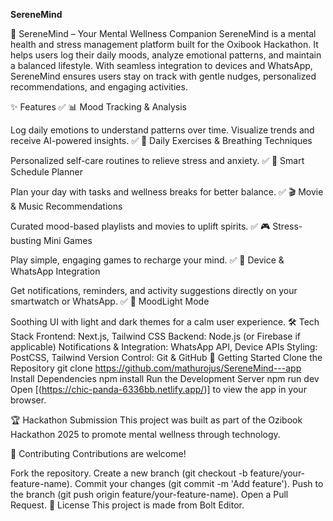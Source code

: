 **SereneMind**


🌿 SereneMind – Your Mental Wellness Companion
SereneMind is a mental health and stress management platform built for the Oxibook Hackathon. It helps users log their daily moods, analyze emotional patterns, and maintain a balanced lifestyle. With seamless integration to devices and WhatsApp, SereneMind ensures users stay on track with gentle nudges, personalized recommendations, and engaging activities.

✨ Features
✅ 📊 Mood Tracking & Analysis

Log daily emotions to understand patterns over time.
Visualize trends and receive AI-powered insights.
✅ 🧘 Daily Exercises & Breathing Techniques

Personalized self-care routines to relieve stress and anxiety.
✅ 📅 Smart Schedule Planner

Plan your day with tasks and wellness breaks for better balance.
✅ 🎬 Movie & Music Recommendations

Curated mood-based playlists and movies to uplift spirits.
✅ 🎮 Stress-busting Mini Games

Play simple, engaging games to recharge your mind.
✅ 📲 Device & WhatsApp Integration

Get notifications, reminders, and activity suggestions directly on your smartwatch or WhatsApp.
✅ 🌙 MoodLight Mode

Soothing UI with light and dark themes for a calm user experience.
🛠️ Tech Stack
Frontend: Next.js, Tailwind CSS
Backend: Node.js (or Firebase if applicable)
Notifications & Integration: WhatsApp API, Device APIs
Styling: PostCSS, Tailwind
Version Control: Git & GitHub
🚀 Getting Started
Clone the Repository
git clone https://github.com/mathurojus/SereneMind---app
Install Dependencies
npm install
Run the Development Server
npm run dev
Open [(https://chic-panda-6336bb.netlify.app/)] to view the app in your browser.

🏆 Hackathon Submission
This project was built as part of the Ozibook Hackathon 2025 to promote mental wellness through technology.

🤝 Contributing
Contributions are welcome!

Fork the repository.
Create a new branch (git checkout -b feature/your-feature-name).
Commit your changes (git commit -m 'Add feature').
Push to the branch (git push origin feature/your-feature-name).
Open a Pull Request.
📄 License
This project is made from Bolt Editor.

